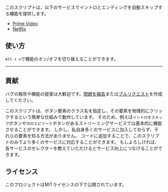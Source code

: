 このスクリプトは、以下のサービスでイントロとエンディングを自動スキップする機能を提供します。

- [Prime Video](https://amazon.co.jp/gp/video/storefront)
- [Netflix](https://netflix.com)

## 使い方

`Alt + n`で機能のオン/オフを切り替えることができます。

---

## 貢献

バグの報告や機能の提案は大歓迎です。[問題を報告](https://github.com/yossy17/streaming-services-skipper/issues)または[プルリクエスト](https://github.com/yossy17/streaming-services-skipper/pulls)を作成してください。

このスクリプトは、ボタン要素のクラス名を指定し、その要素を物理的にクリックするという簡単な仕組みで動作しています。
そのため、例えば`イントロをスキップ`ボタンや`次のエピソード`ボタンがあるストリーミングサービスでは基本的に機能させることができます。
しかし、私自身多くのサービスに加入しておらず、それらの要素を知る方法がありません。
コードに追加することで、このスクリプトのみでより多くのサービスに対応することができます。
もしよろしければ、各サービスのセレクターを教えていただけるとサービス向上につなげることができます。

## ライセンス

このプロジェクトはMITライセンスの下で公開されています。
